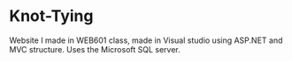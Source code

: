 # Knot-Tying
Website I made in WEB601 class, made in Visual studio using ASP.NET and MVC structure. Uses the Microsoft SQL server.
